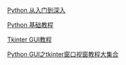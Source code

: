 [Python 从入门到深入](https://pythonhowto.readthedocs.io/zh-cn/latest/index.html)

[Python 基础教程](https://www.runoob.com/python/python-tutorial.html)

[Tkinter GUI教程](https://www.pytk.net/tkinter.html)

[Python GUI之tkinter窗口视窗教程大集合](https://www.cnblogs.com/shwee/p/9427975.html)
